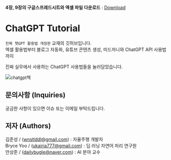 **4장, 9장의 구글스프레드시트와 엑셀 파일 다운로드** : [Download](https://github.com/wikibook/chatgpt-recipes/archive/refs/heads/main.zip)  

# ChatGPT Tutorial
`진짜 챗GPT 활용법 개정판` 교재의 깃허브입니다.  
엑셀 활용법부터 블로그 자동화, 유튜브 콘텐츠 생성, 미드저니와 ChatGPT API 사용법까지  

진짜 실무에서 사용하는 ChatGPT 사용법들을 눌러담았습니다.

![chatgpt책](https://github.com/chatgpt-kr/chatgpt-tutorial-second-edition/assets/79401093/041834cf-3207-48a3-82f5-0b166f5b0183)

문의사항 (Inquiries)
---
궁금한 사항이 있으면 이슈 또는 이메일 부탁드립니다.

저자 (Authors)
---
김준성 / (wnstlddl@gmail.com)  : 자율주행 개발자  
Bryce Yoo / (ukairia777@gmail.com) : 딥 러닝 자연어 처리 연구원  
안상준 / (dailybugle@naver.com) : AI 분야 교수
